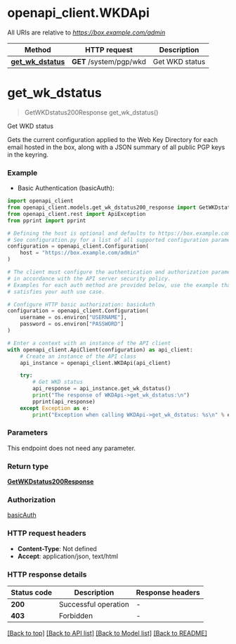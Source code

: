 # openapi_client.WKDApi

All URIs are relative to *https://box.example.com/admin*

Method | HTTP request | Description
------------- | ------------- | -------------
[**get_wk_dstatus**](WKDApi.md#get_wk_dstatus) | **GET** /system/pgp/wkd | Get WKD status


# **get_wk_dstatus**
> GetWKDstatus200Response get_wk_dstatus()

Get WKD status

Gets the current configuration applied to the Web Key Directory for each email hosted in the box, along with a JSON summary of all public PGP keys in the keyring.

### Example

* Basic Authentication (basicAuth):

```python
import openapi_client
from openapi_client.models.get_wk_dstatus200_response import GetWKDstatus200Response
from openapi_client.rest import ApiException
from pprint import pprint

# Defining the host is optional and defaults to https://box.example.com/admin
# See configuration.py for a list of all supported configuration parameters.
configuration = openapi_client.Configuration(
    host = "https://box.example.com/admin"
)

# The client must configure the authentication and authorization parameters
# in accordance with the API server security policy.
# Examples for each auth method are provided below, use the example that
# satisfies your auth use case.

# Configure HTTP basic authorization: basicAuth
configuration = openapi_client.Configuration(
    username = os.environ["USERNAME"],
    password = os.environ["PASSWORD"]
)

# Enter a context with an instance of the API client
with openapi_client.ApiClient(configuration) as api_client:
    # Create an instance of the API class
    api_instance = openapi_client.WKDApi(api_client)

    try:
        # Get WKD status
        api_response = api_instance.get_wk_dstatus()
        print("The response of WKDApi->get_wk_dstatus:\n")
        pprint(api_response)
    except Exception as e:
        print("Exception when calling WKDApi->get_wk_dstatus: %s\n" % e)
```



### Parameters

This endpoint does not need any parameter.

### Return type

[**GetWKDstatus200Response**](GetWKDstatus200Response.md)

### Authorization

[basicAuth](../README.md#basicAuth)

### HTTP request headers

 - **Content-Type**: Not defined
 - **Accept**: application/json, text/html

### HTTP response details

| Status code | Description | Response headers |
|-------------|-------------|------------------|
**200** | Successful operation |  -  |
**403** | Forbidden |  -  |

[[Back to top]](#) [[Back to API list]](../README.md#documentation-for-api-endpoints) [[Back to Model list]](../README.md#documentation-for-models) [[Back to README]](../README.md)

